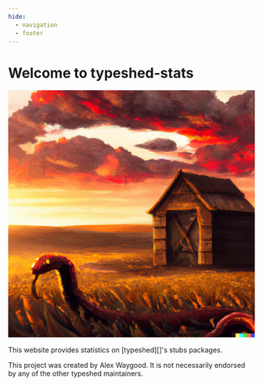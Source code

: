```yaml
---
hide:
  - navigation
  - footer
---
```


# Welcome to typeshed-stats

<img src="big_logo.png" width="700">

This website provides statistics on [typeshed][]'s stubs packages.

This project was created by Alex Waygood.
It is not necessarily endorsed by any of the other typeshed maintainers.
